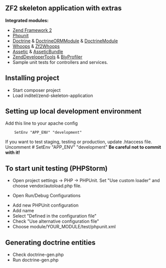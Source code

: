 ZF2 skeleton application with extras
----------------------------------------

**Integrated modules:**
* [Zend Framework 2](http://framework.zend.com/)
* [Phpunit](http://phpunit.de/)
* [Doctrine](http://doctrine-project.org/) & [DoctrineORMModule](https://github.com/doctrine/DoctrineORMModule) & [DoctrineModule](https://github.com/doctrine/DoctrineModule)
* [Whoops](https://github.com/filp/whoops) & [Zf2Whoops](https://github.com/inditel/zf2-whoops)
* [Assetic](https://github.com/kriswallsmith/assetic) & [AsseticBundle](https://github.com/widmogrod/zf2-assetic-module)
* [ZendDeveloperTools](https://github.com/zendframework/ZendDeveloperTools) & [BjyProfiler](https://github.com/bjyoungblood/BjyProfiler)
* Sample unit tests for controllers and services.


Installing project
----------------------------------------

* Start composer project
* Load inditel/zend-skeleton-application


Setting up local development environment
----------------------------------------

Add this line to your apache config

        SetEnv "APP_ENV" "development"

If you want to test staging, testing or production, update .htaccess file.
Uncomment
        # SetEnv "APP_ENV" "development"
**Be careful not to commit with it!**


To start unit testing (PHPStorm)
--------------------------------

* Open project settings -> PHP -> PHPUnit.
Set "Use custom loader" and choose vendor/autoload.php file.

* Open Run/Debug Configurations
 - Add new PHPUnit configuration
 - Add name
 - Select "Defined in the configuration file"
 - Check "Use alternative configuration file"
 - Choose module/YOUR_MODULE/test/phpunit.xml


Generating doctrine entities
----------------------------

* Check doctrine-gen.php
* Run doctrine-gen.php